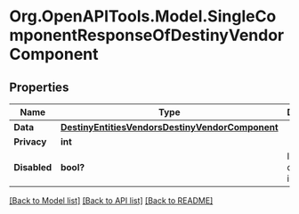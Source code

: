 # Org.OpenAPITools.Model.SingleComponentResponseOfDestinyVendorComponent

## Properties

Name | Type | Description | Notes
------------ | ------------- | ------------- | -------------
**Data** | [**DestinyEntitiesVendorsDestinyVendorComponent**](DestinyEntitiesVendorsDestinyVendorComponent.md) |  | [optional] 
**Privacy** | **int** |  | [optional] 
**Disabled** | **bool?** | If true, this component is disabled. | [optional] 

[[Back to Model list]](../README.md#documentation-for-models) [[Back to API list]](../README.md#documentation-for-api-endpoints) [[Back to README]](../README.md)

